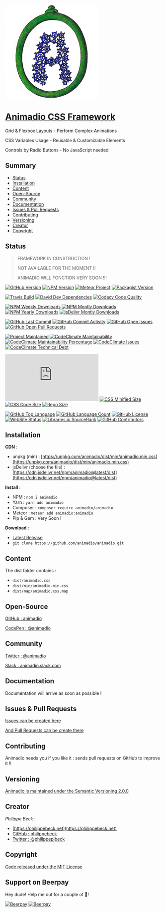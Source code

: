 [![Animadio Logo](img/logo.png)](https://animadio.org)
# [Animadio CSS Framework](https://animadio.org)

Grid & Flexbox Layouts - Perform Complex Animations
 
CSS Variables Usage - Reusable & Customizable Elements

Controls by Radio Buttons - No JavaScript needed

## Summary

- [Status](#status)  
- [Installation](#installation)  
- [Content](#content)  
- [Open-Source](#open-source)  
- [Community](#community)  
- [Documentation](#documentation)  
- [Issues & Pull Requests](#issues-&-pull-requests)  
- [Contributing](#contributing)  
- [Versioning](#versioning)  
- [Creator](#creator)  
- [Copyright](#copyright)  

## Status

> FRAMEWORK IN CONSTRUCTION !
>
> NOT AVAILABLE FOR THE MOMENT !!
>
> ANIMADIO WILL FONCTION VERY SOON !!!

[![GitHub Version](https://img.shields.io/github/package-json/v/animadio/animadio.svg)](https://github.com/animadio/animadio/blob/master/package.json)
[![NPM Version](https://img.shields.io/npm/v/animadio.svg)](https://www.npmjs.com/package/animadio)
[![Meteor Project](https://img.shields.io/badge/meteor-animadio%3Aanimadio-blue.svg)](https://atmospherejs.com/animadio/animadio)
[![Packagist Version](https://img.shields.io/packagist/v/animadio/animadio.svg)](https://packagist.org/packages/animadio/animadio)

[![Travis Build](https://travis-ci.com/animadio/animadio.svg?branch=master)](https://travis-ci.com/animadio/animadio)
[![David Dev Dependencies](https://img.shields.io/david/dev/animadio/animadio.svg)](https://david-dm.org/animadio/animadio?type=dev)
[![Codacy Code Quality](https://api.codacy.com/project/badge/Grade/b996875347654cc69510b0b1a5616936)](https://www.codacy.com/app/Animadio/animadio?utm_source=github.com&amp;utm_medium=referral&amp;utm_content=animadio/animadio&amp;utm_campaign=Badge_Grade)

[![NPM Weekly Downloads](https://img.shields.io/npm/dw/animadio.svg)](https://www.npmjs.com/package/animadio)
[![NPM Montly Downloads](https://img.shields.io/npm/dm/animadio.svg)](https://www.npmjs.com/package/animadio)
[![NPM Yearly Downloads](https://img.shields.io/npm/dy/animadio.svg)](https://www.npmjs.com/package/animadio)
[![jsDelivr Montly Downloads](https://data.jsdelivr.com/v1/package/npm/animadio/badge)](https://www.jsdelivr.com/package/npm/animadio)

[![GitHub Last Commit](https://img.shields.io/github/last-commit/animadio/animadio.svg)](https://github.com/animadio/animadio/commits/master)
[![GitHub Commit Activity](https://img.shields.io/github/commit-activity/m/animadio/animadio.svg)](https://github.com/animadio/animadio/graphs/commit-activity)
[![GitHub Open Issues](https://img.shields.io/github/issues/animadio/animadio.svg)](https://github.com/animadio/animadio/issues)
[![GitHub Open Pull Requests](https://img.shields.io/github/issues-pr/animadio/animadio.svg)](https://github.com/animadio/animadio/pulls)

[![Project Maintained](https://img.shields.io/maintenance/yes/2019.svg)](https://github.com/animadio/animadio)
[![CodeClimate Maintainability](https://img.shields.io/codeclimate/maintainability/animadio/animadio.svg)](https://codeclimate.com/github/animadio/animadio)
[![CodeClimate Maintainability Percentage](https://img.shields.io/codeclimate/maintainability-percentage/animadio/animadio.svg)](https://codeclimate.com/github/animadio/animadio)
[![CodeClimate Issues](https://img.shields.io/codeclimate/issues/animadio/animadio.svg)](https://codeclimate.com/github/animadio/animadio)
[![CodeClimate Technical Debt](https://img.shields.io/codeclimate/tech-debt/animadio/animadio.svg)](https://codeclimate.com/github/animadio/animadio)

[![CSS GZip Size](https://img.badgesize.io/animadio/animadio/master/dist/min/animadio.min.css?compression=gzip&label=CSS+gzip+size)](https://github.com/animadio/animadio/tree/master/dist/min/animadio.min.css)
[![CSS Minified Size](https://img.shields.io/bundlephobia/min/animadio.svg)](https://github.com/animadio/animadio/tree/master/dist/min/animadio.min.css)
[![CSS Code Size](https://img.shields.io/github/languages/code-size/animadio/animadio.svg)](https://github.com/animadio/animadio/tree/master/dist/animadio.css)
[![Repo Size](https://img.shields.io/github/repo-size/animadio/animadio.svg)](https://github.com/animadio/animadio/tree/master)

[![GitHub Top Language](https://img.shields.io/github/languages/top/animadio/animadio.svg)](https://github.com/animadio/animadio)
[![GitHub Language Count](https://img.shields.io/github/languages/count/animadio/animadio.svg)](https://github.com/animadio/animadio)
[![GitHub License](https://img.shields.io/npm/l/animadio.svg)](https://github.com/animadio/animadio/blob/master/LICENSE)
[![WebSite Status](https://img.shields.io/website-up-down-green-red/https/animadio.org.svg)](https://animadio.org)
[![Libraries.io SourceRank](https://img.shields.io/librariesio/sourcerank/npm/animadio.svg)](https://libraries.io/npm/animadio)
[![GitHub Contributors](https://img.shields.io/github/contributors/animadio/animadio.svg)](https://github.com/animadio/animadio/graphs/contributors)

## Installation

**CDN** : 
- unpkg (min) : [https://unpkg.com/animadio/dist/min/animadio.min.css](https://unpkg.com/animadio/dist/min/animadio.min.css)  
- jsDelivr (choose the file) : [https://cdn.jsdelivr.net/npm/animadio@latest/dist](https://cdn.jsdelivr.net/npm/animadio@latest/dist)  

**Install** :
- NPM : `npm i animadio`  
- Yarn : `yarn add animadio`  
- Composer : `composer require animadio/animadio`  
- Meteor : `meteor add animadio:animadio`  
- Pip & Gem : Very Soon !  

**Download** :
- [Latest Release](https://github.com/animadio/animadio/releases)  
- `git clone https://github.com/animadio/animadio.git`  
  
## Content

The dist folder contains :
- `dist/animadio.css`  
- `dist/min/animadio.min.css`  
- `dist/map/animadio.css.map`  


## Open-Source

[GitHub : animadio](https://github.com/animadio)

[CodePen : @animadio](https://codepen.io/animadio)

## Community

[Twitter : @animadio](https://twitter.com/animadio)

[Slack : animadio.slack.com](https://join.slack.com/t/animadio/shared_invite/enQtNTY1NTc5NzgyNDA3LTI2YWIxM2ZkMGM5ODBkNjNjZmI5ZGVlNTM1ZWEwMWI5ZDJjNzViYjNmNWE2MjllMTc3MDhlMzYzZDYzNTkxNjU)

## Documentation

Documentation will arrive as soon as possible !

## Issues & Pull Requests

[Issues can be created here](https://github.com/animadio/animadio/issues)

[And Pull Requests can be create there](https://github.com/animadio/animadio/pulls)

## Contributing

Animadio needs you if you like it : sends pull requests on GitHub to improve it !!

## Versioning

[Animadio is maintained under the Semantic Versioning 2.0.0](https://semver.org)

## Creator

*Philippe Beck* :
- [https://philippebeck.net](https://philippebeck.net)  
- [GitHub : philippebeck](https://github.com/philippebeck)  
- [Twitter : @philippepjbeck](https://twitter.com/philippepjbeck)  

## Copyright

[Code released under the MIT License](https://github.com/animadio/animadio/blob/master/LICENSE)
  
## Support on Beerpay
Hey dude! Help me out for a couple of :beers:!

[![Beerpay](https://beerpay.io/animadio/animadio/badge.svg?style=beer-square)](https://beerpay.io/animadio/animadio)  [![Beerpay](https://beerpay.io/animadio/animadio/make-wish.svg?style=flat-square)](https://beerpay.io/animadio/animadio?focus=wish)